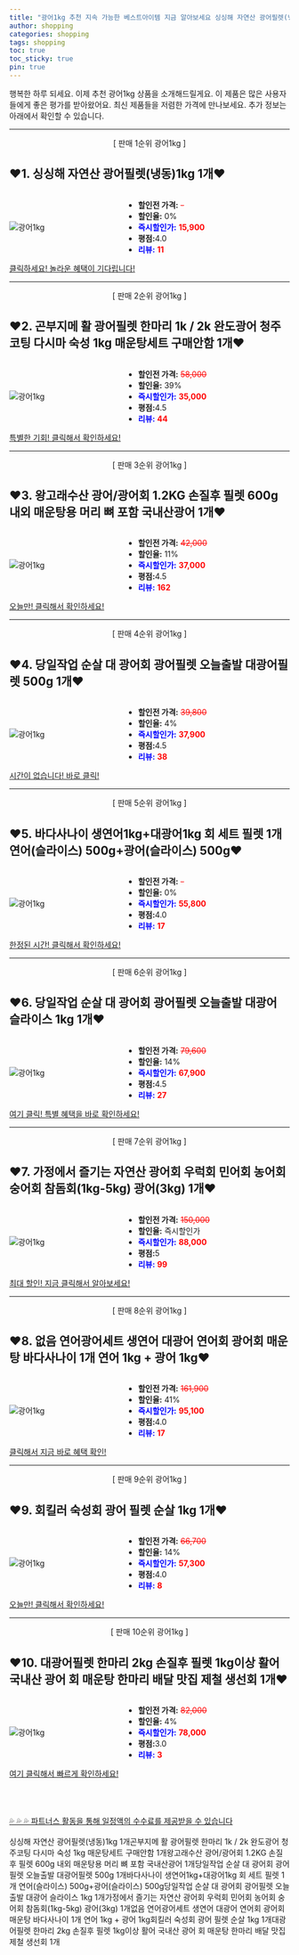 ```yaml
---
title: "광어1kg 추천 지속 가능한 베스트아이템 지금 알아보세요 싱싱해 자연산 광어필렛(냉동)1kg 1개"
author: shopping
categories: shopping
tags: shopping
toc: true
toc_sticky: true
pin: true
---
```

행복한 하루 되세요. 이제 추천 광어1kg 상품을 소개해드릴게요. 이 제품은 많은 사용자들에게 좋은 평가를 받아왔어요. 최신 제품들을 저렴한 가격에 만나보세요. 추가 정보는 아래에서 확인할 수 있습니다.

---
<p class="toplist" style="margin: 0 auto; display: block; width: fit-content;">[ 판매 1순위 광어1kg ]</p>

<h2><strong>❤️1. 싱싱해 자연산 광어필렛(냉동)1kg 1개❤️</strong></h2>

<div style="display: flex; align-items: center;">
    <div style="flex: 0.4;">
        <img src="https://thumbnail7.coupangcdn.com/thumbnails/remote/230x230ex/image/vendor_inventory/ea05/7cdb0078e2f4c26d2e125c578b586db55dceb9f3aa54c41588ebc2e44390.jpg" alt="광어1kg" style="max-width: 100%;">
    </div>
    <div style="flex: 0.6; margin-left: 10px;">
        <ul>
            <li><strong>할인전 가격:</strong> <del style="color: red;">-</del></li>
            <li><strong>할인율:</strong> 0%</li>
            <li><span style='color:blue'><strong>즉시할인가:</strong></span> <span style='color:red'><strong>15,900</strong></span></li>
            <li><strong>평점:</strong>4.0</li>
            <li><span style='color:blue'><strong>리뷰:</strong></span> <span style='color:red'><strong>11</strong></span></li>
        </ul>
    </div>
</div>
<div class="center">
    <a href="https://selin100587.github.io?lptag=AF9450613&subid=githubio&pageKey=7284001703&traceid=V0-153&itemId=18602781361&vendorItemId=85738776678" class="myButton">
        클릭하세요! 놀라운 혜택이 기다립니다!
    </a>
</div>


---
<p class="toplist" style="margin: 0 auto; display: block; width: fit-content;">[ 판매 2순위 광어1kg ]</p>

<h2><strong>❤️2. 곤부지메 활 광어필렛 한마리 1k / 2k 완도광어 청주코팅 다시마 숙성 1kg 매운탕세트 구매안함 1개❤️</strong></h2>

<div style="display: flex; align-items: center;">
    <div style="flex: 0.4;">
        <img src="https://thumbnail9.coupangcdn.com/thumbnails/remote/230x230ex/image/vendor_inventory/00ef/cd0d479c198857a9e9ddd77767edccdb4e48a76b30a8fec2f1bec581fc01.jpg" alt="광어1kg" style="max-width: 100%;">
    </div>
    <div style="flex: 0.6; margin-left: 10px;">
        <ul>
            <li><strong>할인전 가격:</strong> <del style="color: red;">58,000</del></li>
            <li><strong>할인율:</strong> 39%</li>
            <li><span style='color:blue'><strong>즉시할인가:</strong></span> <span style='color:red'><strong>35,000</strong></span></li>
            <li><strong>평점:</strong>4.5</li>
            <li><span style='color:blue'><strong>리뷰:</strong></span> <span style='color:red'><strong>44</strong></span></li>
        </ul>
    </div>
</div>
<div class="center">
    <a href="https://selin100587.github.io?lptag=AF9450613&subid=githubio&pageKey=7308382748&traceid=V0-153&itemId=18717632591&vendorItemId=75797522151" class="myButton">
        특별한 기회! 클릭해서 확인하세요!
    </a>
</div>


---
<p class="toplist" style="margin: 0 auto; display: block; width: fit-content;">[ 판매 3순위 광어1kg ]</p>

<h2><strong>❤️3. 왕고래수산 광어/광어회 1.2KG 손질후 필렛 600g 내외 매운탕용 머리 뼈 포함 국내산광어 1개❤️</strong></h2>

<div style="display: flex; align-items: center;">
    <div style="flex: 0.4;">
        <img src="https://thumbnail8.coupangcdn.com/thumbnails/remote/230x230ex/image/vendor_inventory/3723/97e5cf9c3347a517646ec2df45f3af3be07f335adb070e4a341df6dc3ff3.jpg" alt="광어1kg" style="max-width: 100%;">
    </div>
    <div style="flex: 0.6; margin-left: 10px;">
        <ul>
            <li><strong>할인전 가격:</strong> <del style="color: red;">42,000</del></li>
            <li><strong>할인율:</strong> 11%</li>
            <li><span style='color:blue'><strong>즉시할인가:</strong></span> <span style='color:red'><strong>37,000</strong></span></li>
            <li><strong>평점:</strong>4.5</li>
            <li><span style='color:blue'><strong>리뷰:</strong></span> <span style='color:red'><strong>162</strong></span></li>
        </ul>
    </div>
</div>
<div class="center">
    <a href="https://selin100587.github.io?lptag=AF9450613&subid=githubio&pageKey=2219877573&traceid=V0-153&itemId=3783172101&vendorItemId=71768202926" class="myButton">
        오늘만! 클릭해서 확인하세요!
    </a>
</div>


---
<p class="toplist" style="margin: 0 auto; display: block; width: fit-content;">[ 판매 4순위 광어1kg ]</p>

<h2><strong>❤️4. 당일작업 순살 대 광어회 광어필렛 오늘출발 대광어필렛 500g 1개❤️</strong></h2>

<div style="display: flex; align-items: center;">
    <div style="flex: 0.4;">
        <img src="https://thumbnail7.coupangcdn.com/thumbnails/remote/230x230ex/image/vendor_inventory/1aeb/a3b50fbc7f6a9526c37c38fd03e17127097f2e77d228dc8ed05481780ba6.jpg" alt="광어1kg" style="max-width: 100%;">
    </div>
    <div style="flex: 0.6; margin-left: 10px;">
        <ul>
            <li><strong>할인전 가격:</strong> <del style="color: red;">39,800</del></li>
            <li><strong>할인율:</strong> 4%</li>
            <li><span style='color:blue'><strong>즉시할인가:</strong></span> <span style='color:red'><strong>37,900</strong></span></li>
            <li><strong>평점:</strong>4.5</li>
            <li><span style='color:blue'><strong>리뷰:</strong></span> <span style='color:red'><strong>38</strong></span></li>
        </ul>
    </div>
</div>
<div class="center">
    <a href="https://selin100587.github.io?lptag=AF9450613&subid=githubio&pageKey=7044007033&traceid=V0-153&itemId=17428326946&vendorItemId=84597399566" class="myButton">
        시간이 없습니다! 바로 클릭!
    </a>
</div>


---
<p class="toplist" style="margin: 0 auto; display: block; width: fit-content;">[ 판매 5순위 광어1kg ]</p>

<h2><strong>❤️5. 바다사나이 생연어1kg+대광어1kg 회 세트 필렛 1개 연어(슬라이스) 500g+광어(슬라이스) 500g❤️</strong></h2>

<div style="display: flex; align-items: center;">
    <div style="flex: 0.4;">
        <img src="https://thumbnail8.coupangcdn.com/thumbnails/remote/230x230ex/image/vendor_inventory/images/2018/01/31/19/8/3352f7f2-fa07-49d0-9e38-5d64a6853855.jpg" alt="광어1kg" style="max-width: 100%;">
    </div>
    <div style="flex: 0.6; margin-left: 10px;">
        <ul>
            <li><strong>할인전 가격:</strong> <del style="color: red;">-</del></li>
            <li><strong>할인율:</strong> 0%</li>
            <li><span style='color:blue'><strong>즉시할인가:</strong></span> <span style='color:red'><strong>55,800</strong></span></li>
            <li><strong>평점:</strong>4.0</li>
            <li><span style='color:blue'><strong>리뷰:</strong></span> <span style='color:red'><strong>17</strong></span></li>
        </ul>
    </div>
</div>
<div class="center">
    <a href="https://selin100587.github.io?lptag=AF9450613&subid=githubio&pageKey=63503689&traceid=V0-153&itemId=216278724&vendorItemId=3521398274" class="myButton">
        한정된 시간! 클릭해서 확인하세요!
    </a>
</div>


---
<p class="toplist" style="margin: 0 auto; display: block; width: fit-content;">[ 판매 6순위 광어1kg ]</p>

<h2><strong>❤️6. 당일작업 순살 대 광어회 광어필렛 오늘출발 대광어 슬라이스 1kg 1개❤️</strong></h2>

<div style="display: flex; align-items: center;">
    <div style="flex: 0.4;">
        <img src="https://thumbnail6.coupangcdn.com/thumbnails/remote/230x230ex/image/vendor_inventory/fab2/6f960b525362f4fd40876a817c1e8bc1d5bbb32e0ba7e12dfd8bd0b03f97.jpg" alt="광어1kg" style="max-width: 100%;">
    </div>
    <div style="flex: 0.6; margin-left: 10px;">
        <ul>
            <li><strong>할인전 가격:</strong> <del style="color: red;">79,600</del></li>
            <li><strong>할인율:</strong> 14%</li>
            <li><span style='color:blue'><strong>즉시할인가:</strong></span> <span style='color:red'><strong>67,900</strong></span></li>
            <li><strong>평점:</strong>4.5</li>
            <li><span style='color:blue'><strong>리뷰:</strong></span> <span style='color:red'><strong>27</strong></span></li>
        </ul>
    </div>
</div>
<div class="center">
    <a href="https://selin100587.github.io?lptag=AF9450613&subid=githubio&pageKey=8248584351&traceid=V0-153&itemId=17428326949&vendorItemId=84597399578" class="myButton">
        여기 클릭! 특별 혜택을 바로 확인하세요!
    </a>
</div>


---
<p class="toplist" style="margin: 0 auto; display: block; width: fit-content;">[ 판매 7순위 광어1kg ]</p>

<h2><strong>❤️7. 가정에서 즐기는 자연산 광어회 우럭회 민어회 농어회 숭어회 참돔회(1kg-5kg) 광어(3kg) 1개❤️</strong></h2>

<div style="display: flex; align-items: center;">
    <div style="flex: 0.4;">
        <img src="https://thumbnail7.coupangcdn.com/thumbnails/remote/230x230ex/image/vendor_inventory/3043/d262735993965abcaafac8c55e83082b9d06f5af9ac2db1a6676d4f132d5.jpeg" alt="광어1kg" style="max-width: 100%;">
    </div>
    <div style="flex: 0.6; margin-left: 10px;">
        <ul>
            <li><strong>할인전 가격:</strong> <del style="color: red;">150,000</del></li>
            <li><strong>할인율:</strong> 즉시할인가</li>
            <li><span style='color:blue'><strong>즉시할인가:</strong></span> <span style='color:red'><strong>88,000</strong></span></li>
            <li><strong>평점:</strong>5</li>
            <li><span style='color:blue'><strong>리뷰:</strong></span> <span style='color:red'><strong>99</strong></span></li>
        </ul>
    </div>
</div>
<div class="center">
    <a href="https://selin100587.github.io?lptag=AF9450613&subid=githubio&pageKey=8249175979&traceid=V0-153&itemId=21167659642&vendorItemId=88229127888" class="myButton">
        최대 할인! 지금 클릭해서 알아보세요!
    </a>
</div>


---
<p class="toplist" style="margin: 0 auto; display: block; width: fit-content;">[ 판매 8순위 광어1kg ]</p>

<h2><strong>❤️8. 없음 연어광어세트 생연어 대광어 연어회 광어회 매운탕 바다사나이 1개 연어 1kg + 광어 1kg❤️</strong></h2>

<div style="display: flex; align-items: center;">
    <div style="flex: 0.4;">
        <img src="https://thumbnail10.coupangcdn.com/thumbnails/remote/230x230ex/image/vendor_inventory/4d68/f384abec07eecfe13a4cfd8b71f8c2c97cb482370854e123ea7305a8fdb4.jpg" alt="광어1kg" style="max-width: 100%;">
    </div>
    <div style="flex: 0.6; margin-left: 10px;">
        <ul>
            <li><strong>할인전 가격:</strong> <del style="color: red;">161,900</del></li>
            <li><strong>할인율:</strong> 41%</li>
            <li><span style='color:blue'><strong>즉시할인가:</strong></span> <span style='color:red'><strong>95,100</strong></span></li>
            <li><strong>평점:</strong>4.0</li>
            <li><span style='color:blue'><strong>리뷰:</strong></span> <span style='color:red'><strong>17</strong></span></li>
        </ul>
    </div>
</div>
<div class="center">
    <a href="https://selin100587.github.io?lptag=AF9450613&subid=githubio&pageKey=63503689&traceid=V0-153&itemId=3901541984&vendorItemId=71886131155" class="myButton">
        클릭해서 지금 바로 혜택 확인!
    </a>
</div>


---
<p class="toplist" style="margin: 0 auto; display: block; width: fit-content;">[ 판매 9순위 광어1kg ]</p>

<h2><strong>❤️9. 회킬러 숙성회 광어 필렛 순살 1kg 1개❤️</strong></h2>

<div style="display: flex; align-items: center;">
    <div style="flex: 0.4;">
        <img src="https://thumbnail7.coupangcdn.com/thumbnails/remote/230x230ex/image/vendor_inventory/7e4e/ff0c1bb7e7908277bff9dc3ed4dcd279e737be6c2862e1169a97e6cf586c.jpg" alt="광어1kg" style="max-width: 100%;">
    </div>
    <div style="flex: 0.6; margin-left: 10px;">
        <ul>
            <li><strong>할인전 가격:</strong> <del style="color: red;">66,700</del></li>
            <li><strong>할인율:</strong> 14%</li>
            <li><span style='color:blue'><strong>즉시할인가:</strong></span> <span style='color:red'><strong>57,300</strong></span></li>
            <li><strong>평점:</strong>4.0</li>
            <li><span style='color:blue'><strong>리뷰:</strong></span> <span style='color:red'><strong>8</strong></span></li>
        </ul>
    </div>
</div>
<div class="center">
    <a href="https://selin100587.github.io?lptag=AF9450613&subid=githubio&pageKey=7075615864&traceid=V0-153&itemId=17585425921&vendorItemId=84751886410" class="myButton">
        오늘만! 클릭해서 확인하세요!
    </a>
</div>


---
<p class="toplist" style="margin: 0 auto; display: block; width: fit-content;">[ 판매 10순위 광어1kg ]</p>

<h2><strong>❤️10. 대광어필렛 한마리 2kg 손질후 필렛 1kg이상 활어 국내산 광어 회 매운탕 한마리 배달 맛집 제철 생선회 1개❤️</strong></h2>

<div style="display: flex; align-items: center;">
    <div style="flex: 0.4;">
        <img src="https://thumbnail7.coupangcdn.com/thumbnails/remote/230x230ex/image/vendor_inventory/fe23/9dbc53864ef8ff9ca04245272230dcb6ddffcd39c49d250bfb97fdbaac9b.jpg" alt="광어1kg" style="max-width: 100%;">
    </div>
    <div style="flex: 0.6; margin-left: 10px;">
        <ul>
            <li><strong>할인전 가격:</strong> <del style="color: red;">82,000</del></li>
            <li><strong>할인율:</strong> 4%</li>
            <li><span style='color:blue'><strong>즉시할인가:</strong></span> <span style='color:red'><strong>78,000</strong></span></li>
            <li><strong>평점:</strong>3.0</li>
            <li><span style='color:blue'><strong>리뷰:</strong></span> <span style='color:red'><strong>3</strong></span></li>
        </ul>
    </div>
</div>
<div class="center">
    <a href="https://selin100587.github.io?lptag=AF9450613&subid=githubio&pageKey=4889819960&traceid=V0-153&itemId=6372312611&vendorItemId=73667485470" class="myButton">
        여기 클릭해서 빠르게 확인하세요!
    </a>
</div>

<br><br><br>[💦 💦 💦 파트너스 활동을 통해 일정액의 수수료를 제공받을 수 있습니다](https://link.coupang.com/a/bcpT2c)<br><br>싱싱해 자연산 광어필렛(냉동)1kg 1개곤부지메 활 광어필렛 한마리 1k / 2k 완도광어 청주코팅 다시마 숙성 1kg 매운탕세트 구매안함 1개왕고래수산 광어/광어회 1.2KG 손질후 필렛 600g 내외 매운탕용 머리 뼈 포함 국내산광어 1개당일작업 순살 대 광어회 광어필렛 오늘출발 대광어필렛 500g 1개바다사나이 생연어1kg+대광어1kg 회 세트 필렛 1개 연어(슬라이스) 500g+광어(슬라이스) 500g당일작업 순살 대 광어회 광어필렛 오늘출발 대광어 슬라이스 1kg 1개가정에서 즐기는 자연산 광어회 우럭회 민어회 농어회 숭어회 참돔회(1kg-5kg) 광어(3kg) 1개없음 연어광어세트 생연어 대광어 연어회 광어회 매운탕 바다사나이 1개 연어 1kg + 광어 1kg회킬러 숙성회 광어 필렛 순살 1kg 1개대광어필렛 한마리 2kg 손질후 필렛 1kg이상 활어 국내산 광어 회 매운탕 한마리 배달 맛집 제철 생선회 1개